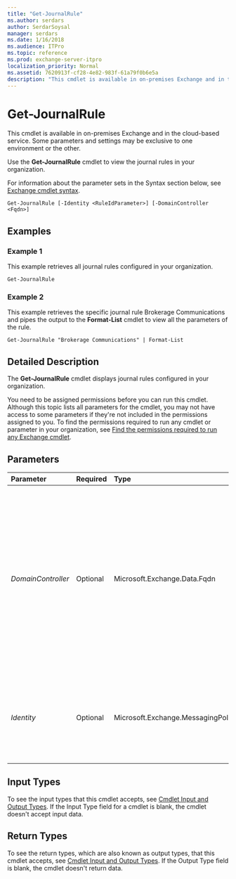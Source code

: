 ```yaml
---
title: "Get-JournalRule"
ms.author: serdars
author: SerdarSoysal
manager: serdars
ms.date: 1/16/2018
ms.audience: ITPro
ms.topic: reference
ms.prod: exchange-server-itpro
localization_priority: Normal
ms.assetid: 7620913f-cf28-4e82-983f-61a79f0b6e5a
description: "This cmdlet is available in on-premises Exchange and in the cloud-based service. Some parameters and settings may be exclusive to one environment or the other."
---
```


# Get-JournalRule

This cmdlet is available in on-premises Exchange and in the cloud-based service. Some parameters and settings may be exclusive to one environment or the other. 
  
Use the **Get-JournalRule** cmdlet to view the journal rules in your organization.
  
For information about the parameter sets in the Syntax section below, see [Exchange cmdlet syntax](https://technet.microsoft.com/library/bb123552.aspx). 
  
```
Get-JournalRule [-Identity <RuleIdParameter>] [-DomainController <Fqdn>]

```

## Examples
<a name="Examples"> </a>

### Example 1

This example retrieves all journal rules configured in your organization.
  
```
Get-JournalRule
```

### Example 2

This example retrieves the specific journal rule Brokerage Communications and pipes the output to the **Format-List** cmdlet to view all the parameters of the rule.
  
```
Get-JournalRule "Brokerage Communications" | Format-List
```

## Detailed Description
<a name="DetailedDescription"> </a>

The **Get-JournalRule** cmdlet displays journal rules configured in your organization.
  
You need to be assigned permissions before you can run this cmdlet. Although this topic lists all parameters for the cmdlet, you may not have access to some parameters if they're not included in the permissions assigned to you. To find the permissions required to run any cmdlet or parameter in your organization, see [Find the permissions required to run any Exchange cmdlet](https://technet.microsoft.com/library/mt432940.aspx).
  
## Parameters
<a name="DetailedDescription"> </a>

|**Parameter**|**Required**|**Type**|**Description**|
|:-----|:-----|:-----|:-----|
| _DomainController_ <br/> |Optional  <br/> |Microsoft.Exchange.Data.Fqdn  <br/> |This parameter is available only in on-premises Exchange.  <br/> The _DomainController_ parameter specifies the domain controller that's used by this cmdlet to read data from or write data to Active Directory. You identify the domain controller by its fully qualified domain name (FQDN). For example, `dc01.contoso.com`.  <br/> |
| _Identity_ <br/> |Optional  <br/> |Microsoft.Exchange.MessagingPolicies.Rules.Tasks.RuleIdParameter  <br/> |The _Identity_ parameter specifies the rule you want to view. Enter either the name or the GUID of the journal rule. You can omit the parameter label. <br/> |
   
## Input Types
<a name="InputTypes"> </a>

To see the input types that this cmdlet accepts, see [Cmdlet Input and Output Types](http://go.microsoft.com/fwlink/p/?linkId=616387). If the Input Type field for a cmdlet is blank, the cmdlet doesn't accept input data. 
  
## Return Types
<a name="ReturnTypes"> </a>

To see the return types, which are also known as output types, that this cmdlet accepts, see [Cmdlet Input and Output Types](http://go.microsoft.com/fwlink/p/?linkId=616387). If the Output Type field is blank, the cmdlet doesn't return data. 
  

